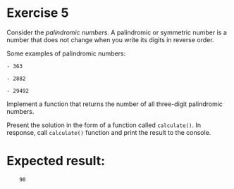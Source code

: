 # Exercise 5

Consider the *palindromic numbers*. A palindromic or symmetric number is a number that does not change when you write its digits in reverse order.

Some examples of palindromic numbers:

    - 363

    - 2882

    - 29492

Implement a function that returns the number of all three-digit palindromic numbers.

Present the solution in the form of a function called `calculate()`. In response, call `calculate()` function and print the result to the console.


# Expected result:

```
    90
```

